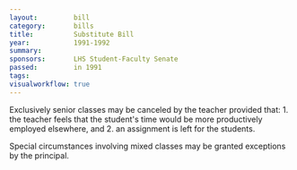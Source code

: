 ```yaml
---  
layout:         bill
category:       bills
title:          Substitute Bill
year:           1991-1992
summary:        
sponsors:       LHS Student-Faculty Senate
passed:         in 1991
tags:           
visualworkflow: true
---
```


Exclusively senior classes may be canceled by the teacher provided that: 1. the teacher feels that the student's time would be more productively employed elsewhere, and 2. an assignment is left for the students.

Special circumstances involving mixed classes may be granted exceptions by the principal.